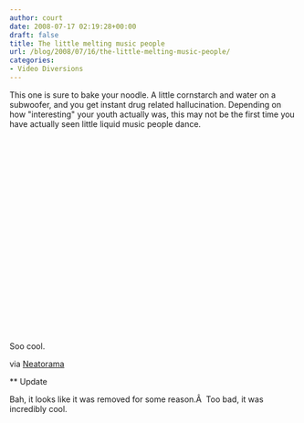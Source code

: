 ```yaml
---
author: court
date: 2008-07-17 02:19:28+00:00
draft: false
title: The little melting music people
url: /blog/2008/07/16/the-little-melting-music-people/
categories:
- Video Diversions
---
```


This one is sure to bake your noodle.  A little cornstarch and water on a subwoofer, and you get instant drug related hallucination.  Depending on how "interesting" your youth actually was, this may not be the first time you have actually seen little liquid music people dance.

<object classid="clsid:d27cdb6e-ae6d-11cf-96b8-444553540000" width="425" codebase="http://download.macromedia.com/pub/shockwave/cabs/flash/swflash.cab#version=6,0,40,0" height="344"><embed width="425" wmode="transparent" src="http://www.youtube.com/v/Px9jcA4decA&hl=en" type="application/x-shockwave-flash" height="344"></embed></object>

Soo cool.

via [Neatorama](http://www.neatorama.com/2008/07/11/dancing-liquid/)

** Update

Bah, it looks like it was removed for some reason.Â  Too bad, it was incredibly cool.
